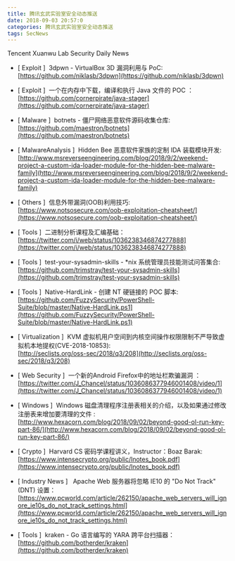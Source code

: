```yaml
---
title: 腾讯玄武实验室安全动态推送
date: 2018-09-03 20:57:0
categories: 腾讯玄武实验室安全动态推送
tags: SecNews
---
```


Tencent Xuanwu Lab Security Daily News  
* [ Exploit ]  3dpwn - VirtualBox 3D 漏洞利用与 PoC:   
[https://github.com/niklasb/3dpwn](https://github.com/niklasb/3dpwn)  

* [ Exploit ]  一个在内存中下载，编译和执行 Java 文件的 POC ：   
[https://github.com/cornerpirate/java-stager](https://github.com/cornerpirate/java-stager)  

* [ Malware ]  botnets - 僵尸网络恶意软件源码收集仓库:   
[https://github.com/maestron/botnets](https://github.com/maestron/botnets)  

* [ MalwareAnalysis ]  Hidden Bee 恶意软件家族的定制 IDA 装载模块开发:   
[http://www.msreverseengineering.com/blog/2018/9/2/weekend-project-a-custom-ida-loader-module-for-the-hidden-bee-malware-family](http://www.msreverseengineering.com/blog/2018/9/2/weekend-project-a-custom-ida-loader-module-for-the-hidden-bee-malware-family)  

* [ Others ]  信息外带漏洞(OOB)利用技巧:   
[https://www.notsosecure.com/oob-exploitation-cheatsheet/](https://www.notsosecure.com/oob-exploitation-cheatsheet/)  

* [ Tools ]  二进制分析课程及汇编基础：   
[https://twitter.com/i/web/status/1036238346874277888](https://twitter.com/i/web/status/1036238346874277888)  

* [ Tools ]  test-your-sysadmin-skills - *nix 系统管理员技能测试问答集合:   
[https://github.com/trimstray/test-your-sysadmin-skills](https://github.com/trimstray/test-your-sysadmin-skills)  

* [ Tools ]  Native-HardLink - 创建 NT 硬链接的 POC 脚本:   
[https://github.com/FuzzySecurity/PowerShell-Suite/blob/master/Native-HardLink.ps1](https://github.com/FuzzySecurity/PowerShell-Suite/blob/master/Native-HardLink.ps1)  

* [ Virtualization ]  KVM 虚拟机用户空间到内核空间操作权限限制不严导致虚拟机本地提权(CVE-2018-10853):   
[http://seclists.org/oss-sec/2018/q3/208](http://seclists.org/oss-sec/2018/q3/208)  

* [ Web Security ]  一个新的Android Firefox中的地址栏欺骗漏洞 ：   
[https://twitter.com/J_Chancel/status/1036086377946001408/video/1](https://twitter.com/J_Chancel/status/1036086377946001408/video/1)  

* [ Windows ]  Windows 磁盘清理程序注册表相关的介绍，以及如果通过修改注册表来增加要清理的文件 :   
[http://www.hexacorn.com/blog/2018/09/02/beyond-good-ol-run-key-part-86/](http://www.hexacorn.com/blog/2018/09/02/beyond-good-ol-run-key-part-86/)  

* [ Crypto ]  Harvard CS 密码学课程讲义，Instructor：Boaz Barak: 
[https://www.intensecrypto.org/public/lnotes_book.pdf](https://www.intensecrypto.org/public/lnotes_book.pdf)  

* [ Industry News ]   Apache Web 服务器将忽略 IE10 的 "Do Not Track"(DNT) 设置： 
[https://www.pcworld.com/article/262150/apache_web_servers_will_ignore_ie10s_do_not_track_settings.html](https://www.pcworld.com/article/262150/apache_web_servers_will_ignore_ie10s_do_not_track_settings.html)  

* [ Tools ]  kraken - Go 语言编写的 YARA 跨平台扫描器： 
[https://github.com/botherder/kraken](https://github.com/botherder/kraken)  

